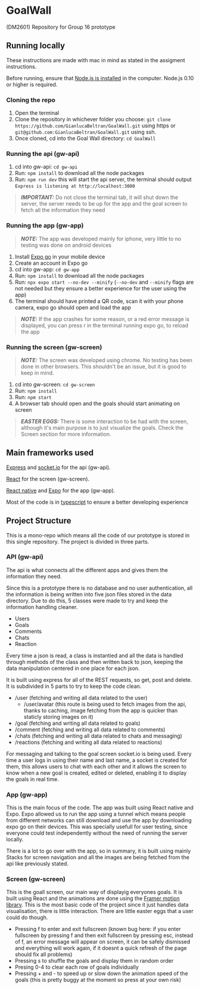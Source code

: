# GoalWall
(DM2601) Repository for Group 16 prototype

## Running locally

These instructions are made with mac in mind as stated in the assigment instructions.

Before running, ensure that [Node.js is installed](https://nodejs.org/en/download/package-manager) in the computer. Node.js 0.10 or higher is required.

### Cloning the repo
1. Open the terminal
2. Clone the repository in whichever folder you choose: `git clone https://github.com/GianlucaBeltran/GoalWall.git` using https or `git@github.com:GianlucaBeltran/GoalWall.git` using ssh.
3. Once cloned, cd into the Goal Wall directory: `cd GoalWall`

### Running the api (gw-api)
1. cd into gw-api: `cd gw-api`
2. Run: `npm install` to download all the node packages
3. Run: `npm run dev` this will start the api server, the terminal should output `Express is listening at http://localhost:3000`
> **_IMPORTANT:_** Do not close the terminal tab, it will shut down the server, the server needs to be up for the app and the goal screen to fetch all the information they need

### Running the app (gw-app)
> **_NOTE:_** The app was developed mainly for iphone, very little to no testing was done on android devices
1. Install [Expo go](https://expo.dev/go) in your mobile device
2. Create an account in Expo go
3. cd into gw-app: `cd gw-app`
4. Run: `npm install` to download all the node packages
5. Run: `npx expo start --no-dev --minify` (`--no-dev` and `--minify` flags are not needed but they ensure a better experience for the user using the app)
6. The terminal should have printed a QR code, scan it with your phone camera, expo go should open and load the app
> **_NOTE:_** If the app crashes for some reason, or a red error message is displayed, you can press r in the terminal running expo go, to reload the app

### Running the screen (gw-screen)
> **_NOTE:_** The screen was developed using chrome. No testing has been done in other browsers. This shouldn't be an issue, but it is good to keep in mind.
1. cd into gw-screen: `cd gw-screen`
2. Run: `npm install`
3. Run: `npm start`
4. A browser tab should open and the goals should start animating on screen
> **_EASTER EGGS:_** There is some interaction to be had with the screen, although it's main purpose is to just visualize the goals. Check the Screen section for more information.

## Main frameworks used
[Express](https://www.npmjs.com/package/express) and [socket.io](https://www.npmjs.com/package/socket.io) for the api (gw-api).

[React](https://react.dev/) for the screen (gw-screen).

[React native](https://reactnative.dev/) and [Expo](https://docs.expo.dev/) for the app (gw-app).

Most of the code is in [typescript](https://www.typescriptlang.org/) to ensure a better developing experience

## Project Structure

This is a mono-repo which means all the code of our prototype is stored in this single repository. The project is divided in three parts.

### API (gw-api)

The api is what connects all the different apps and gives them the information they need.

Since this is a prototype there is no database and no user authentication, all the information is being written into five json files stored in the data directory.
Due to do this, 5 classes were made to try and keep the information handling cleaner.

 - Users
 - Goals
 - Comments
 - Chats
 - Reaction

Every time a json is read, a class is instantied and all the data is handled through methods of the class and then written back to json, keeping the data manipulation centered in one place for each json. 

It is built using express for all of the REST requests, so get, post and delete. 
It is subdivided in 5 parts to try to keep the code clean.

 - /user (fetching and writing all data related to the user)
    - /user/avatar (this route is being used to fetch images from the api, thanks to caching, image fetching from the app is quicker than staticly storing images on it)
 - /goal (fetching and writing all data related to goals)
 - /comment (fetching and writing all data related to comments)
 - /chats (fetching and writing all data related to chats and messaging)
 - /reactions (fetching and writing all data related to reactions)

For messaging and talking to the goal screen socket.io is being used. Every time a user logs in using their name and last name, a socket is created for them, this allows users to chat with each other and it allows the screen to know when a new goal is created, edited or deleted, enabling it to display the goals in real time.

### App (gw-app)

This is the main focus of the code. The app was built using React native and Expo. Expo allowed us to run the app using a tunnel which means people from different networks can still download and use the app by downloading expo go on their devices. This was specially usefull for user testing, since everyone could test independently without the need of running the server locally. 

There is a lot to go over with the app, so in summary, it is built using mainly Stacks for screen navigation and all the images are being fetched from the api like previously stated. 

### Screen (gw-screen)

This is the goall screen, our main way of displayig everyones goals. It is built using React and the animations are done using the [Framer motion library](https://www.npmjs.com/package/framer-motion). This is the most basic code of the project since it just handles data visualisation, there is little interaction. There are little easter eggs that a user could do though.

 - Pressing f to enter and exit fullscreen (known bug here: if you enter fullscreen by pressing f and then exit fullscreen by pressing esc, instead of f, an error message will appear on screen, it can be safely dismissed and everything will work again, if it doesnt a quick refresh of the page should fix all problems)
 - Pressing s to shuffle the goals and display them in random order
 - Presing 0-4 to clear each row of goals individually
 - Pressing + and - to speed up or slow down the animation speed of the goals (this is pretty buggy at the moment so press at your own risk)








